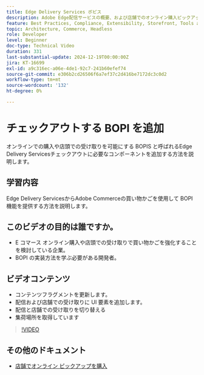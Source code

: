 ```yaml
---
title: Edge Delivery Services ボピス
description: Adobe Edge配信サービスの概要、および店舗でのオンライン購入ピックアップ機能または BOPIS 機能を追加してチェックアウトする方法を説明します。
feature: Best Practices, Compliance, Extensibility, Storefront, Tools and External Services
topic: Architecture, Commerce, Headless
role: Developer
level: Beginner
doc-type: Technical Video
duration: 331
last-substantial-update: 2024-12-19T00:00:00Z
jira: KT-16699
exl-id: a9c316ec-a06e-4de1-92c7-241b60efef74
source-git-commit: e306b2cd26506f6a7ef37c2d416be7172dc3c0d2
workflow-type: tm+mt
source-wordcount: '132'
ht-degree: 0%

---
```


# チェックアウトする BOPI を追加

オンラインでの購入や店頭での受け取りを可能にする BOPIS と呼ばれるEdge Delivery Servicesチェックアウトに必要なコンポーネントを追加する方法を説明します。

## 学習内容

Edge Delivery ServicesからAdobe Commerceの買い物かごを使用して BOPI 機能を提供する方法を説明します。

## このビデオの目的は誰ですか。

* E コマース オンライン購入や店頭での受け取りで買い物かごを強化することを検討している企業。
* BOPI の実装方法を学ぶ必要がある開発者。

## ビデオコンテンツ

* コンテンツフラグメントを更新します。
* 配信および店舗での受け取りに UI 要素を追加します。
* 配信と店舗での受け取りを切り替える
* 集荷場所を取得しています

>[!VIDEO](https://video.tv.adobe.com/v/3441701?learn=on&captions=jpn)

## その他のドキュメント

* [ 店舗でオンライン ピックアップを購入 ](https://experienceleague.adobe.com/developer/commerce/storefront/dropins/checkout/tutorials/buy-online-pickup-in-store/?lang=ja)
